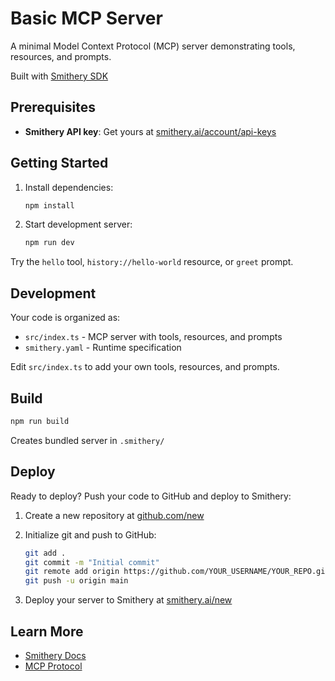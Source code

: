 # Basic MCP Server

A minimal Model Context Protocol (MCP) server demonstrating tools, resources, and prompts.

Built with [Smithery SDK](https://smithery.ai/docs)

## Prerequisites

- **Smithery API key**: Get yours at [smithery.ai/account/api-keys](https://smithery.ai/account/api-keys)

## Getting Started

1. Install dependencies:
   ```bash
   npm install
   ```

2. Start development server:
   ```bash
   npm run dev
   ```

Try the `hello` tool, `history://hello-world` resource, or `greet` prompt.

## Development

Your code is organized as:
- `src/index.ts` - MCP server with tools, resources, and prompts
- `smithery.yaml` - Runtime specification

Edit `src/index.ts` to add your own tools, resources, and prompts.

## Build

```bash
npm run build
```

Creates bundled server in `.smithery/`

## Deploy

Ready to deploy? Push your code to GitHub and deploy to Smithery:

1. Create a new repository at [github.com/new](https://github.com/new)

2. Initialize git and push to GitHub:
   ```bash
   git add .
   git commit -m "Initial commit"
   git remote add origin https://github.com/YOUR_USERNAME/YOUR_REPO.git
   git push -u origin main
   ```

3. Deploy your server to Smithery at [smithery.ai/new](https://smithery.ai/new)

## Learn More

- [Smithery Docs](https://smithery.ai/docs)
- [MCP Protocol](https://modelcontextprotocol.io)

